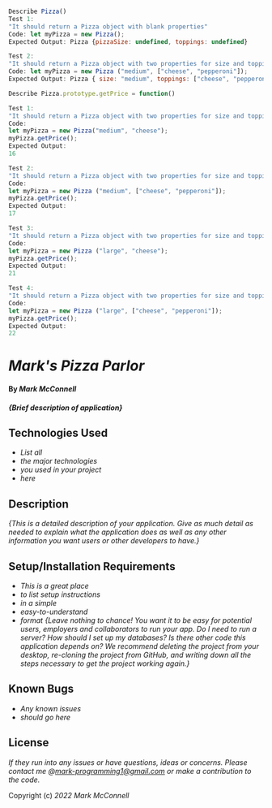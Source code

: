 ```javascript

Describe Pizza()
Test 1:
"It should return a Pizza object with blank properties"
Code: let myPizza = new Pizza();
Expected Output: Pizza {pizzaSize: undefined, toppings: undefined}

Test 2: 
"It should return a Pizza object with two properties for size and toppings"
Code: let myPizza = new Pizza ("medium", ["cheese", "pepperoni"]);
Expected Output: Pizza { size: "medium", toppings: ["cheese", "pepperoni"], }

Describe Pizza.prototype.getPrice = function()

Test 1:
"It should return a Pizza object with two properties for size and topping and price of 16"
Code: 
let myPizza = new Pizza("medium", "cheese");
myPizza.getPrice();
Expected Output: 
16

Test 2:
"It should return a Pizza object with two properties for size and topping and price of 17"
Code: 
let myPizza = new Pizza ("medium", ["cheese", "pepperoni"]);
myPizza.getPrice();
Expected Output: 
17

Test 3:
"It should return a Pizza object with two properties for size and topping and price of 17"
Code: 
let myPizza = new Pizza ("large", "cheese");
myPizza.getPrice();
Expected Output: 
21

Test 4:
"It should return a Pizza object with two properties for size and topping and price of 17"
Code: 
let myPizza = new Pizza ("large", ["cheese", "pepperoni"]);
myPizza.getPrice();
Expected Output: 
22

```
# _Mark's Pizza Parlor_
#### By _**Mark McConnell**_
#### _{Brief description of application}_
## Technologies Used
* _List all_
* _the major technologies_
* _you used in your project_
* _here_
## Description
_{This is a detailed description of your application. Give as much detail as needed to explain what the application does as well as any other information you want users or other developers to have.}_
## Setup/Installation Requirements
* _This is a great place_
* _to list setup instructions_
* _in a simple_
* _easy-to-understand_
* _format_
_{Leave nothing to chance! You want it to be easy for potential users, employers and collaborators to run your app. Do I need to run a server? How should I set up my databases? Is there other code this application depends on? We recommend deleting the project from your desktop, re-cloning the project from GitHub, and writing down all the steps necessary to get the project working again.}_
## Known Bugs

* _Any known issues_
* _should go here_

## License

_If they run into any issues or have questions, ideas or concerns.  Please contact me @mark-programming1@gmail.com or make a contribution to the code._

Copyright (c) _2022_ _Mark McConnell_
